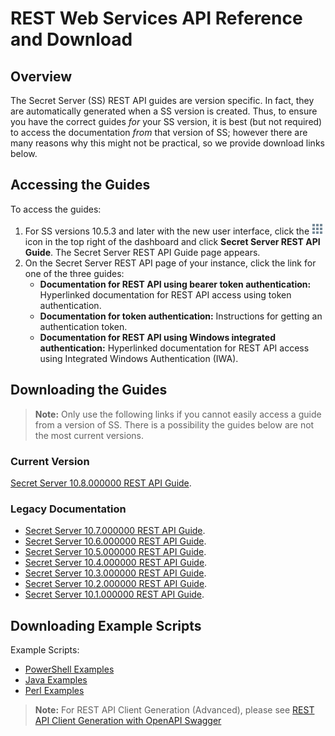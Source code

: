 [title]: # (REST Web Services API Reference and Download)
[tags]: # (API,Scripting,Download)
[priority]: # (1000)

# REST Web Services API Reference and Download

## Overview

The Secret Server (SS) REST API guides are version specific. In fact, they are automatically generated when a SS version is created. Thus, to ensure you have the correct guides *for* your SS version, it is best (but not required) to access the documentation *from* that version of SS; however there are many reasons why this might not be practical, so we provide download links below.

## Accessing the Guides

To access the guides:

1. For SS versions 10.5.3 and later with the new user interface, click the ![image-20200603115047589](images/image-20200603115047589.png) icon in the top right of the dashboard and click **Secret Server REST API Guide**. The Secret Server REST API Guide page appears.
1. On the Secret Server REST API page of your instance, click the link for one of the three guides:
   - **Documentation for REST API using bearer token authentication:** Hyperlinked documentation for REST API access using token authentication.
   - **Documentation for token authentication:** Instructions for getting an authentication     token.
   - **Documentation for REST API using Windows integrated authentication:** Hyperlinked     documentation for REST API access using Integrated Windows Authentication (IWA).

## Downloading the Guides

> **Note:** Only use the following links if you cannot easily access a guide from a version of SS. There is a possibility the guides below are not the most current versions.

### Current Version

[Secret Server 10.8.000000 REST API Guide](https://updates.thycotic.net/secretserver/restapiguide/10.8/index.html).

### Legacy Documentation

- [Secret Server 10.7.000000 REST API Guide](https://updates.thycotic.net/secretserver/restapiguide/10.7/index.html).
- [Secret Server 10.6.000000 REST API Guide](https://updates.thycotic.net/secretserver/restapiguide/10.6/index.html).
- [Secret Server 10.5.000000 REST API Guide](https://updates.thycotic.net/secretserver/restapiguide/10.5/index.html).
- [Secret Server 10.4.000000 REST API Guide](https://updates.thycotic.net/secretserver/restapiguide/10.4/index.html).
- [Secret Server 10.3.000000 REST API Guide](https://updates.thycotic.net/secretserver/restapiguide/10.3/index.html).
- [Secret Server 10.2.000000 REST API Guide](https://updates.thycotic.net/secretserver/restapiguide/10.2/index.html).
- [Secret Server 10.1.000000 REST API Guide](https://updates.thycotic.net/secretserver/restapiguide/10.1/index.html).

## Downloading Example Scripts

 Example Scripts:

- [PowerShell Examples](https://thycotic.force.com/support/s/article/REST-API-PowerShell-Scripts-Getting-Started)
- [Java Examples](https://updates.thycotic.net/links.ashx?RESTJavaExamples)
- [Perl Examples](https://thycotic.force.com/support/s/article/REST-API-Perl-Scripts)

> **Note:** For REST API Client Generation (Advanced), please see [REST API Client Generation with OpenAPI Swagger ](https://docs.thycotic.com/ss/10.8.0/api-scripting/rest-api-client-generation/index.md#rest_api_client_generation_with_openapi_swagger)

 